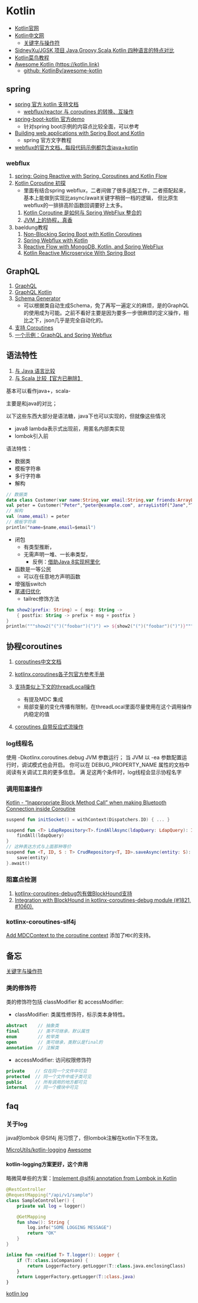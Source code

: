 # Kotlin

- [Kotlin官网](https://kotlinlang.org/)
- [Kotlin中文网](https://www.kotlincn.net/)
    - [关键字与操作符](https://www.kotlincn.net/docs/reference/keyword-reference.html)
- [SidneyXu/JGSK 项目 Java,Groovy,Scala,Kotlin 四种语言的特点对比](https://github.com/SidneyXu/JGSK)
- [Kotlin菜鸟教程](https://www.runoob.com/kotlin/kotlin-tutorial.html)
- [Awesome Kotlin (https://kotlin.link)](https://kotlin.link/)
    - [github: KotlinBy/awesome-kotlin](https://github.com/KotlinBy/awesome-kotlin)
## spring
- [spring 官方 kotlin 支持文档](https://docs.spring.io/spring/docs/current/spring-framework-reference/languages.html#kotlin)
    - [webflux/reactor 与 coroutines 的转换、互操作](https://docs.spring.io/spring/docs/current/spring-framework-reference/languages.html#coroutines)
- [spring-boot-kotlin 官方demo](https://github.com/spring-guides/tut-spring-boot-kotlin)
    - 针对spring boot示例的内容点比较全面，可以参考
- [Building web applications with Spring Boot and Kotlin](https://spring.io/guides/tutorials/spring-boot-kotlin/)
    - spring 官方文字教程
- [webflux的官方文档，每段代码示例都包含java+kotlin](https://docs.spring.io/spring/docs/current/spring-framework-reference/web-reactive.html)

### webflux
1. [spring: Going Reactive with Spring, Coroutines and Kotlin Flow](https://spring.io/blog/2019/04/12/going-reactive-with-spring-coroutines-and-kotlin-flow)
1. [Kotlin Coroutine 初探](https://www.jianshu.com/p/2d2e21941461)
    - 里面有结合spring webflux，二者间做了很多适配工作，二者搭配起来，基本上能做到实现比async/await关键字稍弱一档的逻辑，
        但比原生webflux的一排排高阶函数回调要好上太多。
    1. [Kotlin Coroutine 是如何与 Spring WebFlux 整合的](https://www.jianshu.com/p/17d93f1afc50)
    1. [JVM 上的协程，真香](https://www.v2ex.com/t/514615)
1. baeldung教程
    1. [Non-Blocking Spring Boot with Kotlin Coroutines](https://www.baeldung.com/spring-boot-kotlin-coroutines)
    1. [Spring Webflux with Kotlin](https://www.baeldung.com/spring-webflux-kotlin)
    1. [Reactive Flow with MongoDB, Kotlin, and Spring WebFlux](https://www.baeldung.com/kotlin-mongodb-spring-webflux)
    1. [Kotlin Reactive Microservice With Spring Boot](https://www.baeldung.com/spring-boot-kotlin-reactive-microservice)

## GraphQL
1. [GraphQL](https://graphql.cn/)
1. [GraphQL Kotlin](https://expediagroup.github.io/graphql-kotlin/docs/getting-started.html)
1. [Schema Generator](https://expediagroup.github.io/graphql-kotlin/docs/schema-generator/schema-generator-getting-started)
    - 可以根据类自动生成Schema，免了再写一遍定义的麻烦，是的GraphQL的使用成为可能。之前不看好主要是因为要多一步很麻烦的定义操作，相比之下，json几乎是完全自动化的。
1. [支持 Coroutines](https://expediagroup.github.io/graphql-kotlin/docs/schema-generator/execution/async-models)
1. [一个示例：GraphQL and Spring Webflux](https://github.com/geowarin/graphql-webflux)
## 语法特性
1. [与 Java 语言比较](https://www.kotlincn.net/docs/reference/comparison-to-java.html)
1. [与 Scala 比较【官方已删除】](https://www.kotlincn.net/docs/reference/comparison-to-scala.html)

基本可以看作java+，scala-

主要是和java的对比；

以下这些东西大部分是语法糖，java下也可以实现的，但就像这些情况
- java8 lambda表示式出现前，用匿名内部类实现
- lombok引入前


语法特性：
- 数据类
- 模板字符串
- 多行字符串
- 解构
```kotlin
// 数据类
data class Customer(var name:String,var email:String,var friends:ArrayList<String>)
val peter = Customer("Peter","peter@example.com", arrayListOf("Jane","Tom"))
// 解构
val (name,email) = peter
// 模板字符串
println("name=$name,email=$email")
```
- 闭包
    - 有类型推断，
    - 无需声明一堆、一长串类型，
        - 反例：[借助Java 8实现柯里化](https://www.jianshu.com/p/c623b8b2aec8)
- 函数是一等公民
    - 可以在任意地方声明函数
- 增强版switch
- [尾递归优化](https://www.jianshu.com/p/400c87a8c632)
    - tailrec修饰方法

```kotlin
fun show2(prefix: String) = { msg: String ->
    { postfix: String -> prefix + msg + postfix }
}
println("""show2("(")("foobar")(")") => ${show2("(")("foobar")(")")}""")
```

## 协程coroutines
1. [coroutines中文文档](https://www.kotlincn.net/docs/reference/coroutines/coroutines-guide.html)
1. [kotlinx.coroutines各子包官方参考手册](https://kotlin.github.io/kotlinx.coroutines/)

1. [支持类似上下文的threadLocal操作](https://www.kotlincn.net/docs/reference/coroutines/coroutine-context-and-dispatchers.html#%E7%BA%BF%E7%A8%8B%E5%B1%80%E9%83%A8%E6%95%B0%E6%8D%AE)
    - 有提及MDC 集成
    - 局部变量的变化传播有限制，在threadLocal里面尽量使用在这个调用操作内稳定的值
1. [coroutines 自带反应式流操作](https://www.kotlincn.net/docs/reference/coroutines/flow.html)

### log线程名
使用 -Dkotlinx.coroutines.debug JVM 参数运行；
当 JVM 以 -ea 参数配置运行时，调试模式也会开启。 
你可以在 DEBUG_PROPERTY_NAME 属性的文档中阅读有关调试工具的更多信息。 满
足这两个条件时，log线程会显示协程名字

### 调用阻塞操作
[Kotlin - “Inappropriate Block Method Call” when making Bluetooth Connection inside Coroutine](https://stackoverflow.com/a/60625413)

```kotlin
suspend fun initSocket() = withContext(Dispatchers.IO) { ... }
```

```kotlin
suspend fun <T> LdapRepository<T>.findAllAsync(ldapQuery: LdapQuery): Iterable<T> = withContext(IO) {
    findAll(ldapQuery)
}
// 这种表达方式与上面那种等价
suspend fun <T, ID, S : T> CrudRepository<T, ID>.saveAsync(entity: S): S = GlobalScope.async(Dispatchers.IO) {
    save(entity)
}.await()
```

### 阻塞点检测
1. [kotlinx-coroutines-debug包有做BlockHound支持](https://kotlin.github.io/kotlinx.coroutines/kotlinx-coroutines-debug/)
1. [Integration with BlockHound in kotlinx-coroutines-debug module (#1821, #1060).](https://github.com/Kotlin/kotlinx.coroutines/releases/tag/1.3.6)

### kotlinx-coroutines-slf4j
[Add MDCContext to the coroutine context](https://kotlin.github.io/kotlinx.coroutines/kotlinx-coroutines-slf4j/)
添加了`MDC`的支持。

## 备忘
[关键字与操作符](https://www.kotlincn.net/docs/reference/keyword-reference.html)
### 类的修饰符
类的修饰符包括 classModifier 和 accessModifier:
- classModifier: 类属性修饰符，标示类本身特性。
```kotlin
abstract    // 抽象类  
final       // 类不可继承，默认属性
enum        // 枚举类
open        // 类可继承，类默认是final的
annotation  // 注解类
```
- accessModifier: 访问权限修饰符
```kotlin
private    // 仅在同一个文件中可见
protected  // 同一个文件中或子类可见
public     // 所有调用的地方都可见
internal   // 同一个模块中可见
```

## faq
### 关于log
java的lombok @Slf4j 用习惯了，但lombok注解在kotlin下不生效。

[MicroUtils/kotlin-logging](https://github.com/MicroUtils/kotlin-logging)
[Awesome](https://kotlin.link/?q=log)

#### kotlin-logging方案更好，这个弃用
略微简单些的方案：[Implement @slf4j annotation from Lombok in Kotlin](https://stackoverflow.com/questions/60419699/implement-slf4j-annotation-from-lombok-in-kotlin)
```kotlin
@RestController
@RequestMapping("/api/v1/sample")
class SampleController() {
    private val log = logger()

    @GetMapping
    fun show(): String {
        log.info("SOME LOGGING MESSAGE")
        return "OK"
    }
}

inline fun <reified T> T.logger(): Logger {
    if (T::class.isCompanion) {
        return LoggerFactory.getLogger(T::class.java.enclosingClass)
    }
    return LoggerFactory.getLogger(T::class.java)
}
```
[kotlin log](https://www.jianshu.com/p/ded857850072)
 

